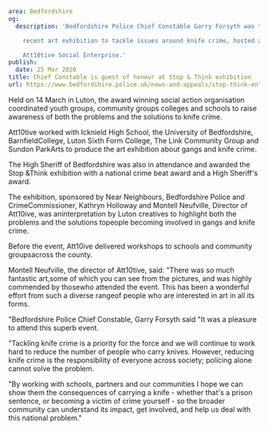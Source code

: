 ```yaml
area: Bedfordshire
og:
  description: 'Bedfordshire Police Chief Constable Garry Forsyth was the guest of honour at a

    recent art exhibition to tackle issues around knife crime, hosted and coordinated by

    Att10tive Social Enterprise.'
publish:
  date: 25 Mar 2020
title: Chief Constable is guest of honour at Stop & Think exhibition
url: https://www.bedfordshire.police.uk/news-and-appeals/stop-think-enterprise-mar20
```

Held on 14 March in Luton, the award winning social action organisation coordinated youth groups, community groups colleges and schools to raise awareness of both the problems and the solutions to knife crime.

Att10tive worked with Icknield High School, the University of Bedfordshire, BarnfieldCollege, Luton Sixth Form College, The Link Community Group and Sundon ParkArts to produce the art exhibition about gangs and knife crime.

The High Sheriff of Bedfordshire was also in attendance and awarded the Stop &amp;Think exhibition with a national crime beat award and a High Sheriff's award.

The exhibition, sponsored by Near Neighbours, Bedfordshire Police and CrimeCommissioner, Kathryn Holloway and Montell Neufville, Director of Att10ive, was aninterpretation by Luton creatives to highlight both the problems and the solutions topeople becoming involved in gangs and knife crime.

Before the event, Att10ive delivered workshops to schools and community groupsacross the county.

Montell Neufville, the director of Att10tive, said: "There was so much fantastic art,some of which you can see from the pictures, and was highly commended by thosewho attended the event. This has been a wonderful effort from such a diverse rangeof people who are interested in art in all its forms.

"Bedfordshire Police Chief Constable, Garry Forsyth said "It was a pleasure to attend this superb event.

"Tackling knife crime is a priority for the force and we will continue to work hard to reduce the number of people who carry knives. However, reducing knife crime is the responsibility of everyone across society; policing alone cannot solve the problem.

"By working with schools, partners and our communities I hope we can show them the consequences of carrying a knife - whether that's a prison sentence, or becoming a victim of crime yourself - so the broader community can understand its impact, get involved, and help us deal with this national problem."
